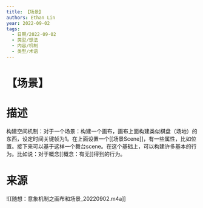 ```yaml
---
title: 【场景】
authors: Ethan Lin
year: 2022-09-02 
tags:
  - 日期/2022-09-02 
  - 类型/想法 
  - 内容/机制  
  - 类型/术语 
---
```



# 【场景】






# 描述

构建空间机制：对于一个场景：构建一个画布，画布上面构建类似棋盘（场地）的东西，设定时间关键帧为1。在上面设置一个[[场景Scene]]，有一些属性，比如位置。接下来可以基于这样一个舞台scene。在这个基础上，可以构建许多基本的行为。比如说：对于概念[[概念：有无]]得到的行为。

# 来源

![[随想：意象机制之画布和场景_20220902.m4a]]
